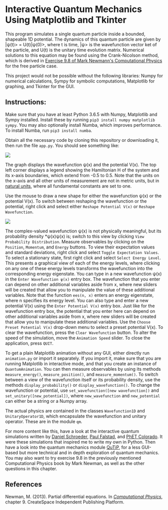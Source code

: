 

# Interactive Quantum Mechanics Using Matplotlib and Tkinter 

This program simulates a single quantum particle inside a bounded, shapeable 1D potential. The dynamics of this quantum particle are given by
|&psi;(t)> = U(t)|&psi;(0)>,
where t is time, |&psi;> is the wavefunction vector ket of the particle, and U(t) is the unitary time evolution matrix. Numerical solutions to this equation may be found using the Crank-Nicolson method, which is derived in [Exercise 9.8 of Mark Newmann's Computational Physics](http://www-personal.umich.edu/~mejn/cp/exercises.html) for the free particle case.

This project would not be possible without the following libraries: Numpy for numerical calculations, Sympy for symbolic computations, Matplotlib for graphing, and Tkinter for the GUI.

## Instructions:

Make sure that you have at least Python 3.6.5 with Numpy, Matplotlib and Sympy installed. Install these by running `pip3 install numpy matplotlib sympy`.  You may also optionally install Numba, which improves performance.  To install Numba, run `pip3 install numba`.

Obtain all the necessary code by cloning this repository or downloading it, then run the file `app.py`. You should see something like:

<img src="https://raw.githubusercontent.com/marl0ny/QM-Simulator-1D/master/images/coherent_state_sho.gif" />


The graph displays the wavefunction &psi;(x) and the potential V(x). The top left corner displays a legend showing the Hamiltonian H of the system  and its x-axis boundaries, which extend from -0.5 to 0.5. Note that the units on the x-axis and all other units of measurement are not in metric units, but in [natural units](https://en.wikipedia.org/wiki/Natural_units), where all fundamental constants are set to one.

Use the mouse to draw a new shape for either the wavefunction &psi;(x) or the potential V(x). To switch between reshaping the wavefunction or the potential, right click and select either `Reshape Potential V(x)` or `Reshape Wavefunction`.

<img src="https://raw.githubusercontent.com/marl0ny/QM-Simulator-1D/master/images/demo_3.gif" />

The complex-valued wavefunction &psi;(x) is not physically meaningful, but its probability density \*&psi;(x)&psi;(x) is; switch to this view by clicking `View Probability Distribution`. 
Measure observables by clicking on the `Position`, `Momentum`, and `Energy` buttons. To view their expectation values and standard deviations, right click and select `Toggle Expectation Values`. 
To select a stationary state, first right click and select `Select Energy Level`. This presents a graphical view of each of the energy levels, where clicking on any one of these energy levels transforms the wavefunction into the corresponding energy eigenstate.
You can type in a new wavefunction &psi;(x) in the `Enter Wavefunction ψ(x)` entry box. The wavefunction that you enter can depend on other additional variables aside from x, where new sliders will be created that allow you to manipulate the value of these additional variables. Note that the function `ees(n, x)` enters an energy eigenstate, where n specifies its energy level. You can also type and enter a new potential V(x) using the `Enter Potential V(x)` entry box. Just like for the wavefunction entry box, the potential that you enter here can depend on other additional variables aside from x, where new sliders will be created that allow you to manipulate these additional variables.
Use the `Choose Preset Potential V(x)` drop-down menu to select a preset potential V(x). To clear the wavefunction, press the `Clear Wavefunction` button. To alter the speed of the simulation, move the `Animation Speed` slider. To close the application, press `QUIT`.

To get a plain Matplotlib animation without any GUI, either directly run `animation.py` or import it separately. If you import it, make sure that you are running Matplotlib in interactive mode, and that you create an instance of `QuantumAnimation`. You can then measure observables by using its methods `measure_energy()`, `measure_position()`, and `measure_momentum()`. To switch between a view of the wavefunction itself or its probability density, use the methods `display_probability()` or `display_wavefunction()`. To change the wavefunction or potential, use `set_wavefunction([new wavefunction])` and `set_unitary([new_potential])`, where `new_wavefunction` and `new_potential` can either be a string or a Numpy array.

The actual physics are contained in the classes `Wavefunction1D` and `UnitaryOperator1D`, which encapsulate the wavefunction and unitary operator. These are in the module `qm`.

For more content like this, have a look at the interactive quantum simulations written by [Daniel Schroeder](http://physics.weber.edu/schroeder/), [Paul Falstad](http://www.falstad.com/qm1d/), and [PhET Colorado](https://phet.colorado.edu/en/simulation/legacy/bound-states). It were these simulations that inspired me to write my own in Python. Then have a look into the quantum mechanics module [QuTiP](http://qutip.org/), for a less GUI-based but more technical and in depth exploration of quantum mechanics. You may also want to try exercise 9.8 in the previously mentioned Computational Physics book by Mark Newman, as well as the other questions in this chapter.

## References

Newman, M. (2013). Partial differential equations. In <em>[Computational Physics](http://www-personal.umich.edu/~mejn/cp/)</em>, chapter 9. CreateSpace Independent Publishing Platform.

